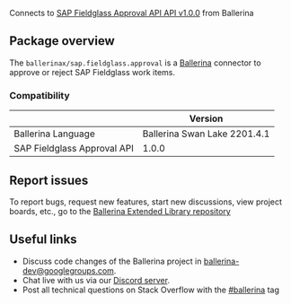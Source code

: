 Connects to [SAP Fieldglass Approval API API v1.0.0](https://api.sap.com/api/approvals/overview) from Ballerina

## Package overview
The `ballerinax/sap.fieldglass.approval` is a [Ballerina](https://ballerina.io/) connector to approve or reject SAP Fieldglass work items.

### Compatibility
|                               | Version                   |
|-----------------------------|-----------------------------|
| Ballerina Language          | Ballerina Swan Lake 2201.4.1|
| SAP Fieldglass Approval API | 1.0.0                       |

## Report issues
To report bugs, request new features, start new discussions, view project boards, etc., go to the [Ballerina Extended Library repository](https://github.com/ballerina-platform/ballerina-extended-library)

## Useful links
- Discuss code changes of the Ballerina project in [ballerina-dev@googlegroups.com](mailto:ballerina-dev@googlegroups.com).
- Chat live with us via our [Discord server](https://discord.gg/ballerinalang).
- Post all technical questions on Stack Overflow with the [#ballerina](https://stackoverflow.com/questions/tagged/ballerina) tag
